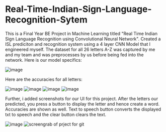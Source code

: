 # Real-Time-Indian-Sign-Language-Recognition-Sytem
This is a Final Year BE Project in Machine Learning titled "Real Time Indian Sign Language Recognition using Convolutional Neural Network". Created a ISL prediciton and recognition system using a 4 layer CNN Model that I engineered myself. The dataset for all 26 letters A-Z was captured by me and my team and was preprocesses by us before being fed into the network. Here is our model specifics:

![image](https://github.com/user-attachments/assets/17043929-8726-481d-a738-4094c340c96d)

Here are the accuracies for all letters:

![image](https://github.com/user-attachments/assets/3bc24029-7b46-4634-968c-97b5903a4d7b)
![image](https://github.com/user-attachments/assets/50bdbf6e-9d48-4bcc-8e4e-0b6fee065dd9)
![image](https://github.com/user-attachments/assets/b32bfea9-338d-46f6-9965-480ee35011e6)
![image](https://github.com/user-attachments/assets/b62313e2-2911-418d-8752-9e26395c692b)


Further, i added screenshots for our UI for this project. After the letters our predicted, you press a button to display the letter and hence create a word. Accuracies are shown as well. Text to speech button converts the displayed txt to speech and the clear button clears the text.

![image](https://github.com/user-attachments/assets/834064cf-5f2b-4e98-8c99-179533552722)
![screengrab of prject for git](https://github.com/user-attachments/assets/8a212368-c142-49be-8846-bb9dfd0b074f)
